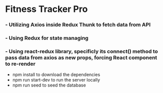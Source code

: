 # Fitness Tracker Pro

<h3>- Utilizing Axios inside Redux Thunk to fetch data from API</h3>

<h3>- Using Redux for state managing</h3>

<h3>- Using react-redux library, specificly its connect() method to pass data from axios as new props, forcing React component to re-render</h3>




<ul>
  <li>npm install to download the dependencies</li>
  <li>npm run start-dev to run the server locally</li>
  <li>npm run seed to seed the database</li>
</ul>
